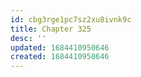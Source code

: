 ```yaml
---
id: cbg3rge1pc7sz2xu8ivnk9c
title: Chapter 325
desc: ''
updated: 1684410950646
created: 1684410950646
---
```

